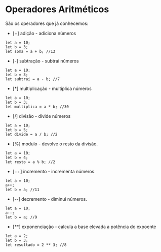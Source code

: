 # Operadores Aritméticos



São os operadores que já conhecemos:

* \[+] adição - adiciona números

```
let a = 10;
let b = 3;
let soma = a + b; //13
```

* \[-] subtração - subtrai números

```
let a = 10;
let b = 3;
let subtrai = a - b; //7
```

* \[\*] multiplicação - multiplica números

```
let a = 10;
let b = 3;
let multiplica = a * b; //30
```

* \[/] divisão - divide números

```
let a = 10;
let b = 5;
let divide = a / b; //2
```

* \[%] modulo - devolve o resto da divisão.

```
let a = 10;
let b = 4;
let resto = a % b; //2
```

* \[++] incremento - incrementa números.

```
let a = 10;
a++;
let b = a; //11
```

* \[--] decremento - diminui números.

```
let a = 10;
a--;
let b = a; //9
```

* \[\*\*] exponenciação - calcula a base elevada a potência do expoente

```
let a = 2;
let b = 3;
let resultado = 2 ** 3; //8
```
